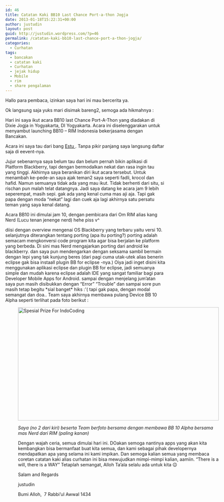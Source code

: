```yaml
---
id: 46
title: Catatan Kaki BB10 Last Chance Port-a-thon Jogja
date: 2013-01-18T15:22:31+00:00
author: justudin
layout: post
guid: http://justudin.wordpress.com/?p=46
permalink: /catatan-kaki-bb10-last-chance-port-a-thon-jogja/
categories:
  - Curhatan
tags:
  - bancakan
  - catatan kaki
  - Curhatan
  - jejak hidup
  - Mobile
  - rim
  - share pengalaman
---
```

Hallo para pembaca, izinkan saya hari ini mau bercerita ya.

Ok langsung saja yuks mari disimak bareng2, semoga ada hikmahnya :

Hari ini saya ikut acara BB10 last Chance Port-A-Thon yang diadakan di Dixie Jogja in Yogyakarta, DI Yogyakarta. Acara ini diselenggarakan untuk menyambut launching BB10 – RIM Indonesia bekerjasama dengan Bancakan.

Acara ini saya tau dari bang <a href="http://tuanpembual.wordpress.com/" target="_blank">Estu </a>. Tanpa pikir panjang saya langsung daftar saja di eevent-nya.

Jujur sebenarnya saya belum tau dan belum pernah bikin aplikasi di Platform Blackberry, tapi dengan bermodalkan nekat dan rasa ingin tau yang tinggi. Akhirnya saya beranikan diri ikut acara tersebut. Untuk menambah ke-pede-an saya ajak teman2 saya seperti fadli, krocol dan hafid. Namun semuanya tidak ada yang mau ikut. Tidak berhenti dari situ, si rischan pun malah telat datangnya. Jadi saya datang ke acara jam 9 lebih seperempat, masih sepi. gak ada yang kenal cuma mas aji aja. Tapi gak papa dengan moda “nekat” lagi dan cuek aja lagi akhirnya satu persatu teman yang saya kenal datang.

Acara BB10 ini dimulai jam 10, dengan pembicara dari Om RIM alias kang Nerd (Lucu tenan jenenge nerd) hehe piss v^

diisi dengan overview mengenai OS Blackberry yang terbaru yaitu versi 10. selanjutnya diterangkan tentang porting (apa itu porting?) porting adalah semacam mengkonversi code program kita agar bisa berjalan ke platform yang berbeda. Di sini mas Nerd mengajarkan porting dari android ke blackberry. dan saya pun mendengarkan dengan seksama sambil bermain dengan lepi yang tak kunjung beres (dari pagi cuma utak-utek alias benerin eclipse gak bisa instaall plugin BB for eclipse -nya.) Oiya jadi inget disini kita menggunakan aplikasi eclipse dan plugin BB for eclipse, jadi semuanya simple dan mudah karena eclipse adalah IDE yang sangat familiar bagi para Developer Mobile Apps for Android. sampai dengan menjelang jum&#8217;atan saya pun masih disibukkan dengan &#8220;Error&#8221; &#8220;Trouble&#8221; dan sampai sore pun masih tetap begitu \*sial banget\* hiks :'( tapi gak papa, dengan modal semangat dan doa.. Team saya akhirnya membawa pulang Device BB 10 Alpha seperti terlihat pada foto berikut :<figure style="width: 632px" class="wp-caption aligncenter">

<img class=" " alt="Spesial Prize For IndoCoding" src="http://tuanpembual.files.wordpress.com/2013/01/2013-01-18-16-48-42.jpg?w=632&h=355" width="632" height="356" />

*Saya (no 2 dari kiri) beserta Team berfoto bersama dengan membawa BB 10 Alpha bersama mas Nerd dari RIM (paling kanan)*



Dengan wajah ceria, semua dimulai hari ini. DOakan semoga nantinya apps yang akan kita kembangkan bisa bermanfaat buat kita semua, dan kami sebagai pihak developernya mendapatkan apa yang selama ini kami impikan. Dan semoga kalian semua yang membaca coretan catatan kaki alias curhatan ini bisa mewujudkan mimpi-mimpi kalian, aamiin. “There is a will, there is a WAY” Tetaplah semangat, Alloh Ta’ala selalu ada untuk kita 😉

Salam and Regards

justudin

Bumi Alloh,  7 Rabbi&#8217;ul Awwal 1434
